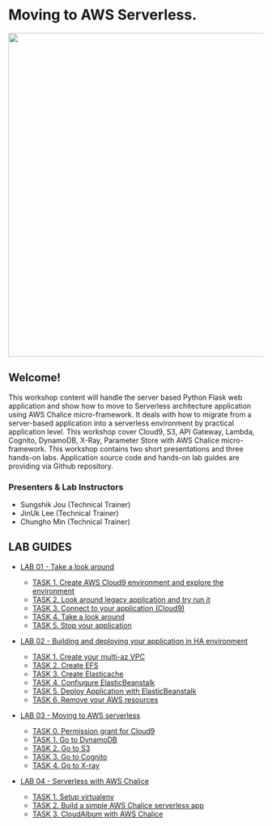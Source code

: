 # Moving to AWS Serverless.
<img src="lab-guide/images/Serverless-logo-github.png" width=640>

## Welcome! ##
This workshop content will handle the server based Python Flask web application and show how to move to Serverless architecture application using AWS Chalice micro-framework. It deals with how to migrate from a server-based application into a serverless environment by practical application level. This workshop cover Cloud9, S3, API Gateway, Lambda, Cognito, DynamoDB, X-Ray, Parameter Store with AWS Chalice micro-framework. This workshop contains two short presentations and three hands-on labs. Application source code and hands-on lab guides are providing via Github repository.

### Presenters & Lab Instructors
 * Sungshik Jou (Technical Trainer)
 * JinUk Lee (Technical Trainer)
 * Chungho Min (Technical Trainer)


## LAB GUIDES
* [LAB 01 - Take a look around](lab-guide/LAB01.md)
	* [TASK 1. Create AWS Cloud9 environment and explore the environment](lab-guide/LAB01.md#task-1-create-aws-cloud9-environment-and-explore-the-environment)
	* [TASK 2. Look around legacy application and try run it](lab-guide/LAB01.md#task-2-look-around-legacy-application-and-try-run-it)
	* [TASK 3. Connect to your application (Cloud9)](lab-guide/LAB01.md#task-3-optional-task-connect-to-your-application-ssh-tunneling)
	* [TASK 4. Take a look around](lab-guide/LAB01.md#task-4-take-a-look-around)
	* [TASK 5. Stop your application](lab-guide/LAB01.md#task-5-stop-your-application)
	
* [LAB 02 - Building and deploying your application in HA environment](lab-guide/LAB02.md)
	* [TASK 1. Create your multi-az VPC](lab-guide/LAB02.md#task-1-create-your-multi-az-vpc)
	* [TASK 2. Create EFS](lab-guide/LAB02.md#task-2-create-efs)
	* [TASK 3. Create Elasticache](lab-guide/LAB02.md#task-3-create-elasticache)
	* [TASK 4. Confiugure ElasticBeanstalk](lab-guide/LAB02.md#task-4-confiugure-elasticbeanstalk)
	* [TASK 5. Deploy Application with ElasticBeanstalk](lab-guide/LAB02.md#task-5-deploy-application-with-elasticbeanstalk)
	* [TASK 6. Remove your AWS resources](lab-guide/LAB02.md#task-6-remove-your-aws-resources)

* [LAB 03 - Moving to AWS serverless](lab-guide/LAB03.md)
	* [TASK 0. Permission grant for Cloud9](lab-guide/LAB03.md#task-0-permission-grant-for-cloud9)
	* [TASK 1. Go to DynamoDB](lab-guide/LAB03.md#task-1-go-to-dynamodb)
	* [TASK 2. Go to S3](lab-guide/LAB03.md#task-2-go-to-s3)
	* [TASK 3. Go to Cognito](lab-guide/LAB03.md#task-2-go-to-s3)
	* [TASK 4. Go to X-ray](lab-guide/LAB03.md#task-2-go-to-s3)

* [LAB 04 - Serverless with AWS Chalice](lab-guide/LAB04.md)
	* [TASK 1. Setup virtualenv](lab-guide/LAB04.md#task-1--seyup-virtualenv)
	* [TASK 2. Build a simple AWS Chalice serverless app](lab-guide/LAB04.md#task-2--build-a-simple-aws-chalice-serverless-app)
	* [TASK 3. CloudAlbum with AWS Chalice](lab-guide/LAB04.md#task-3--cloudalbum-with-aws-chalice)


